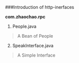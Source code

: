 ###Introduction of http-inerfaces

**com.zhaochao.rpc**

1. People.java


> A Bean of People

2. SpeakInterface.java


> A Simple Interface
